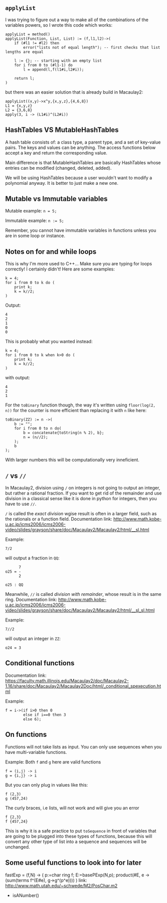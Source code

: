 ## `applyList`
I was trying to figure out a way to make all of the combinations of the variables powers, so I wrote this code which works: 
```
applyList = method()
applyList(Function, List, List) := (f,l1,l2)->(
    if (#l1 != #l2) then
        error("lists not of equal length"); -- first checks that list lengths are equal
    
    l := {}; -- starting with an empty list
    for i from 0 to (#l1-1) do
        l = append(l,f(l1#i,l2#i));

    return l;
)

```
but there was an easier solution that is already build in Macaulay2:

```
applyList((x,y)->x^y,{x,y,z},{4,6,8})
L1 = {x,y,z}
L2 = {3,6,8}
apply(3, i -> (L1#i)^(L2#i))

```
## HashTables VS MutableHashTables
A hash table consists of: a class type, a parent type, and a set of key-value pairs. The keys and values can be anything. The access functions below accept a key and return the corresponding value.

Main difference is that MutableHashTables are basically HashTables whose entries can be modified (changed, deleted, added).

We will be using HashTables because a user wouldn't want to modify a polynomial anyway. It is better to just make a new one. 

## Mutable vs Immutable variables
Mutable example: `n = 5;` 

Immutable example: `n := 5;`

Remember, you cannot have immutable variables in functions unless you are in some loop or instance. 

## Notes on for and while loops
This is why I'm more used to C++... Make sure you are typing for loops correctly! I certainly didn't! Here are some examples:

```
k = 4;
for i from 0 to k do (
    print k;
    k = k//2;  
)
```
Output:
```
4
2
1
0
0
```
This is probably what you wanted instead:
```
k = 4;
for i from 0 to k when k>0 do (
    print k;
    k = k//2;  
)
```
with output:
```
4
2
1
```
For the `toBinary` function though, the way it's written using `floor(log(2, n))` for the counter is more efficient than replacing it with `n` like here:
```
toBinary(ZZ) := n ->(
    b := "";
    for i from 0 to n do(
        b = concatenate{toString(n % 2), b};
        n = (n//2);
    );
    b
);
```
With larger numbers this will be computationally very inneficient.

## `/` vs `//`
In Macaulay2, division using `/` on integers is not going to output an integer, but rather a rational fraction. If you want to get rid of the remainder and use division in a classical sense like it is done in python for integers, then you have to use `//`.

`/` is called the *exact division* wgise result is often in a larger field, such as the rationals or a function field. Documentation link: http://www.math.kobe-u.ac.jp/icms2006/icms2006-video/slides/grayson/share/doc/Macaulay2/Macaulay2/html/__sl.html

Example:
```
7/2
``` 
will output a fraction in `QQ`:
```
      7
o25 = -
      2

o25 : QQ
```
Meanwhile, `//` is called *division with remainder*, whose result is in the same ring. Documentation link: http://www.math.kobe-u.ac.jp/icms2006/icms2006-video/slides/grayson/share/doc/Macaulay2/Macaulay2/html/__sl_sl.html

Example:
```
7//2
```
will output an integer in `ZZ`:
```
o24 = 3
```
## Conditional functions
Documentation link: https://faculty.math.illinois.edu/Macaulay2/doc/Macaulay2-1.16/share/doc/Macaulay2/Macaulay2Doc/html/_conditional_spexecution.html

Example:
```
f = i->(if i>0 then 0
        else if i==0 then 3
        else 6);
```
## On functions
Functions will not take lists as input. You can only use sequences when you have multi-variable functions.

Example:
Both `f` and `g` here are valid functions
```
f = (i,j) -> i
g = {i,j} -> i
```
But you can only plug in values like this:
```
f (2,3)
g (457,24)
```

The curly braces, i.e lists, will not work and will give you an error
```
f {2,3}
f {457,24}
```

This is why it is a safe practice to put `toSequence` in front of variables that are going to be plugged into these types of functions, because this will convert any other type of list into a sequence and sequences will be unchanged. 


## Some useful functions to look into for later

fastExp = (f,N) ->
(
     p:=char ring f;
     E:=basePExp(N,p);
     product(#E, e -> (sum(terms f^(E#e), g->g^(p^e))))
)
link: http://www.math.utah.edu/~schwede/M2/PosChar.m2

- isANumber()